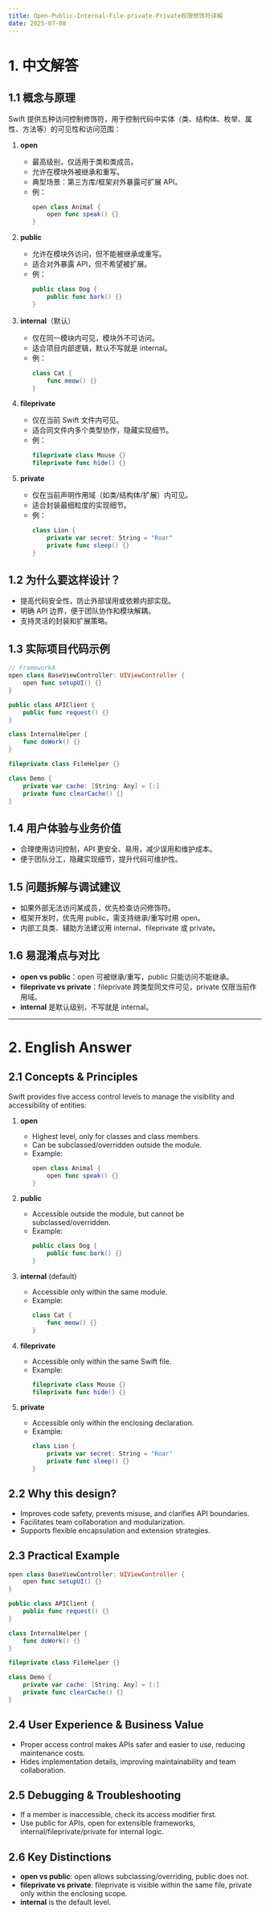 ```yaml
---
title: Open-Public-Internal-File-private-Private权限修饰符详解
date: 2025-07-08
---
```


# 1. 中文解答

## 1.1 概念与原理
Swift 提供五种访问控制修饰符，用于控制代码中实体（类、结构体、枚举、属性、方法等）的可见性和访问范围：

1. **open**
   - 最高级别，仅适用于类和类成员。
   - 允许在模块外被继承和重写。
   - 典型场景：第三方库/框架对外暴露可扩展 API。
   - 例：
     ```swift
     open class Animal {
         open func speak() {}
     }
     ```

2. **public**
   - 允许在模块外访问，但不能被继承或重写。
   - 适合对外暴露 API，但不希望被扩展。
   - 例：
     ```swift
     public class Dog {
         public func bark() {}
     }
     ```

3. **internal**（默认）
   - 仅在同一模块内可见，模块外不可访问。
   - 适合项目内部逻辑，默认不写就是 internal。
   - 例：
     ```swift
     class Cat {
         func meow() {}
     }
     ```

4. **fileprivate**
   - 仅在当前 Swift 文件内可见。
   - 适合同文件内多个类型协作，隐藏实现细节。
   - 例：
     ```swift
     fileprivate class Mouse {}
     fileprivate func hide() {}
     ```

5. **private**
   - 仅在当前声明作用域（如类/结构体/扩展）内可见。
   - 适合封装最细粒度的实现细节。
   - 例：
     ```swift
     class Lion {
         private var secret: String = "Roar"
         private func sleep() {}
     }
     ```

## 1.2 为什么要这样设计？
- 提高代码安全性，防止外部误用或依赖内部实现。
- 明确 API 边界，便于团队协作和模块解耦。
- 支持灵活的封装和扩展策略。

## 1.3 实际项目代码示例
```swift
// FrameworkA
open class BaseViewController: UIViewController {
    open func setupUI() {}
}

public class APIClient {
    public func request() {}
}

class InternalHelper {
    func doWork() {}
}

fileprivate class FileHelper {}

class Demo {
    private var cache: [String: Any] = [:]
    private func clearCache() {}
}
```

## 1.4 用户体验与业务价值
- 合理使用访问控制，API 更安全、易用，减少误用和维护成本。
- 便于团队分工，隐藏实现细节，提升代码可维护性。

## 1.5 问题拆解与调试建议
- 如果外部无法访问某成员，优先检查访问修饰符。
- 框架开发时，优先用 public，需支持继承/重写时用 open。
- 内部工具类、辅助方法建议用 internal、fileprivate 或 private。

## 1.6 易混淆点与对比
- **open vs public**：open 可被继承/重写，public 只能访问不能继承。
- **fileprivate vs private**：fileprivate 跨类型同文件可见，private 仅限当前作用域。
- **internal** 是默认级别，不写就是 internal。

---

# 2. English Answer

## 2.1 Concepts & Principles
Swift provides five access control levels to manage the visibility and accessibility of entities:

1. **open**
   - Highest level, only for classes and class members.
   - Can be subclassed/overridden outside the module.
   - Example:
     ```swift
     open class Animal {
         open func speak() {}
     }
     ```

2. **public**
   - Accessible outside the module, but cannot be subclassed/overridden.
   - Example:
     ```swift
     public class Dog {
         public func bark() {}
     }
     ```

3. **internal** (default)
   - Accessible only within the same module.
   - Example:
     ```swift
     class Cat {
         func meow() {}
     }
     ```

4. **fileprivate**
   - Accessible only within the same Swift file.
   - Example:
     ```swift
     fileprivate class Mouse {}
     fileprivate func hide() {}
     ```

5. **private**
   - Accessible only within the enclosing declaration.
   - Example:
     ```swift
     class Lion {
         private var secret: String = "Roar"
         private func sleep() {}
     }
     ```

## 2.2 Why this design?
- Improves code safety, prevents misuse, and clarifies API boundaries.
- Facilitates team collaboration and modularization.
- Supports flexible encapsulation and extension strategies.

## 2.3 Practical Example
```swift
open class BaseViewController: UIViewController {
    open func setupUI() {}
}

public class APIClient {
    public func request() {}
}

class InternalHelper {
    func doWork() {}
}

fileprivate class FileHelper {}

class Demo {
    private var cache: [String: Any] = [:]
    private func clearCache() {}
}
```

## 2.4 User Experience & Business Value
- Proper access control makes APIs safer and easier to use, reducing maintenance costs.
- Hides implementation details, improving maintainability and team collaboration.

## 2.5 Debugging & Troubleshooting
- If a member is inaccessible, check its access modifier first.
- Use public for APIs, open for extensible frameworks, internal/fileprivate/private for internal logic.

## 2.6 Key Distinctions
- **open vs public**: open allows subclassing/overriding, public does not.
- **fileprivate vs private**: fileprivate is visible within the same file, private only within the enclosing scope.
- **internal** is the default level.

